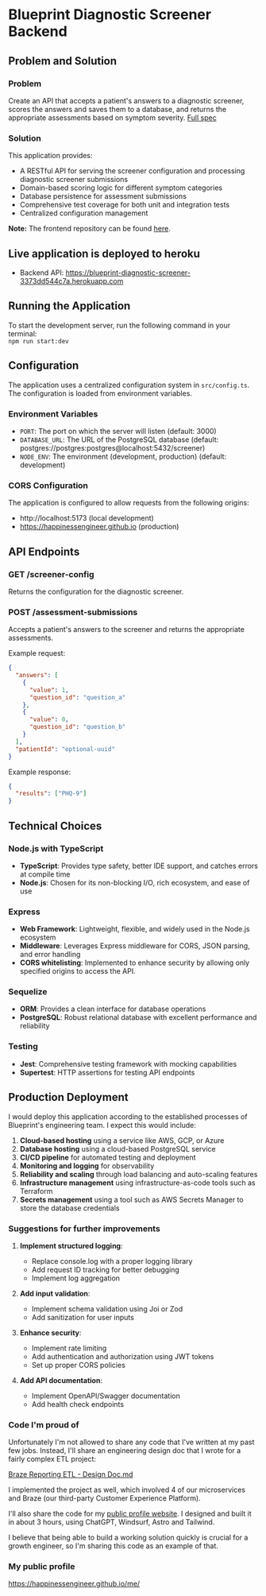 # Blueprint Diagnostic Screener Backend

## Problem and Solution

### Problem
Create an API that accepts a patient's answers to a diagnostic screener, scores the answers and saves them to a database, and returns the appropriate assessments based on symptom severity.
[Full spec](https://github.com/blueprinthq/coding-exercise?tab=readme-ov-file)

### Solution
This application provides:
- A RESTful API for serving the screener configuration and processing diagnostic screener submissions
- Domain-based scoring logic for different symptom categories
- Database persistence for assessment submissions
- Comprehensive test coverage for both unit and integration tests
- Centralized configuration management

**Note:** The frontend repository can be found [here](https://github.com/happinessEngineer/blueprint-diagnostic-screener-frontend).

## Live application is deployed to heroku
- Backend API: https://blueprint-diagnostic-screener-3373dd544c7a.herokuapp.com

## Running the Application
To start the development server, run the following command in your terminal:  
`npm run start:dev`

## Configuration

The application uses a centralized configuration system in `src/config.ts`. The configuration is loaded from environment variables.

### Environment Variables

- `PORT`: The port on which the server will listen (default: 3000)
- `DATABASE_URL`: The URL of the PostgreSQL database (default: postgres://postgres:postgres@localhost:5432/screener)
- `NODE_ENV`: The environment (development, production) (default: development)

### CORS Configuration

The application is configured to allow requests from the following origins:
- http://localhost:5173 (local development)
- https://happinessengineer.github.io (production)

## API Endpoints

### GET /screener-config

Returns the configuration for the diagnostic screener.

### POST /assessment-submissions

Accepts a patient's answers to the screener and returns the appropriate assessments.

Example request:
```json
{
  "answers": [
    {
      "value": 1,
      "question_id": "question_a"
    },
    {
      "value": 0,
      "question_id": "question_b"
    }
  ],
  "patientId": "optional-uuid"
}
```

Example response:
```json
{
  "results": ["PHQ-9"]
}
```

## Technical Choices

### Node.js with TypeScript
- **TypeScript**: Provides type safety, better IDE support, and catches errors at compile time
- **Node.js**: Chosen for its non-blocking I/O, rich ecosystem, and ease of use

### Express
- **Web Framework**: Lightweight, flexible, and widely used in the Node.js ecosystem
- **Middleware**: Leverages Express middleware for CORS, JSON parsing, and error handling
- **CORS whitelisting**: Implemented to enhance security by allowing only specified origins to access the API.

### Sequelize
- **ORM**: Provides a clean interface for database operations
- **PostgreSQL**: Robust relational database with excellent performance and reliability

### Testing
- **Jest**: Comprehensive testing framework with mocking capabilities
- **Supertest**: HTTP assertions for testing API endpoints

## Production Deployment

I would deploy this application according to the established processes of Blueprint's engineering team. I expect this would include:

1. **Cloud-based hosting** using a service like AWS, GCP, or Azure
2. **Database hosting** using a cloud-based PostgreSQL service
3. **CI/CD pipeline** for automated testing and deployment
4. **Monitoring and logging** for observability
5. **Reliability and scaling** through load balancing and auto-scaling features
6. **Infrastructure management** using infrastructure-as-code tools such as Terraform
7. **Secrets management** using a tool such as AWS Secrets Manager to store the database credentials


### Suggestions for further improvements

1. **Implement structured logging**:
   - Replace console.log with a proper logging library
   - Add request ID tracking for better debugging
   - Implement log aggregation

2. **Add input validation**:
   - Implement schema validation using Joi or Zod
   - Add sanitization for user inputs

3. **Enhance security**:
   - Implement rate limiting
   - Add authentication and authorization using JWT tokens
   - Set up proper CORS policies

4. **Add API documentation**:
   - Implement OpenAPI/Swagger documentation
   - Add health check endpoints

### Code I'm proud of
Unfortunately I'm not allowed to share any code that I've written at my past few jobs. Instead, I'll share an engineering design doc that I wrote for a fairly complex ETL project:

[Braze Reporting ETL - Design Doc.md](Braze%20Reporting%20ETL%20-%20Design%20Doc.md)

I implemented the project as well, which involved 4 of our microservices and Braze (our third-party Customer Experience Platform).

I'll also share the code for my [public profile website](https://github.com/happinessEngineer/me). I designed and built it in about 3 hours, using ChatGPT, Windsurf, Astro and Tailwind.

I believe that being able to build a working solution quickly is crucial for a growth engineer, so I'm sharing this code as an example of that.

### My public profile
https://happinessengineer.github.io/me/